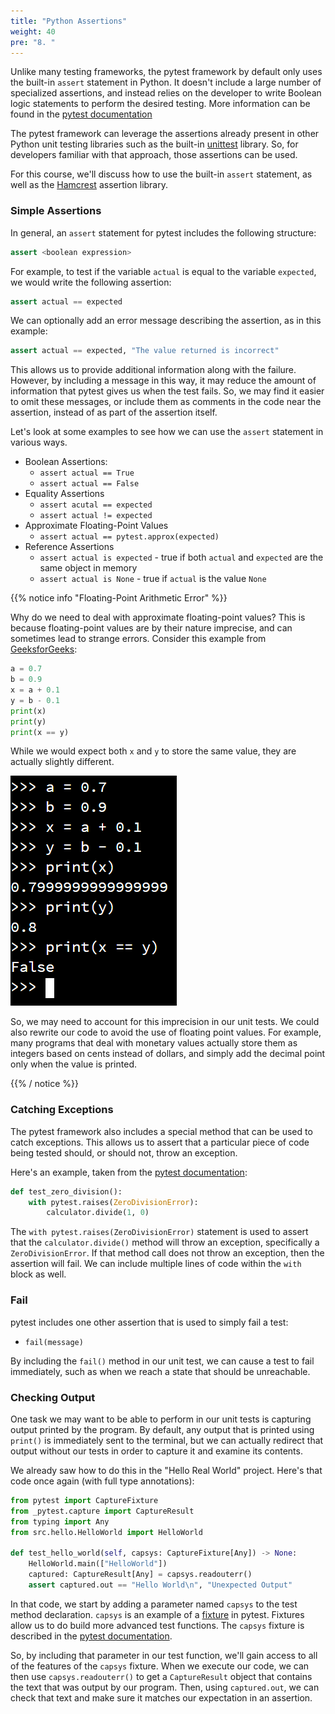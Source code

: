 ```yaml
---
title: "Python Assertions"
weight: 40
pre: "8. "
---
```

Unlike many testing frameworks, the pytest framework by default only uses the built-in `assert` statement in Python. It doesn't include a large number of specialized assertions, and instead relies on the developer to write Boolean logic statements to perform the desired testing. More information can be found in the [pytest documentation](https://docs.pytest.org/en/stable/assert.html)

The pytest framework can leverage the assertions already present in other Python unit testing libraries such as the built-in [unittest](https://docs.python.org/3/library/unittest.html) library. So, for developers familiar with that approach, those assertions can be used. 

For this course, we'll discuss how to use the built-in `assert` statement, as well as the [Hamcrest](https://pyhamcrest.readthedocs.io/en/release-1.8/) assertion library. 

### Simple Assertions

In general, an `assert` statement for pytest includes the following structure:

```python
assert <boolean expression>
```

For example, to test if the variable `actual` is equal to the variable `expected`, we would write the following assertion:

```python
assert actual == expected
```

We can optionally add an error message describing the assertion, as in this example:

```python
assert actual == expected, "The value returned is incorrect"
```

This allows us to provide additional information along with the failure. However, by including a message in this way, it may reduce the amount of information that pytest gives us when the test fails. So, we may find it easier to omit these messages, or include them as comments in the code near the assertion, instead of as part of the assertion itself. 

Let's look at some examples to see how we can use the `assert` statement in various ways.

* Boolean Assertions:
   * `assert actual == True`
   * `assert actual == False`
* Equality Assertions
   * `assert acutal == expected`
   * `assert actual != expected`
* Approximate Floating-Point Values
   * `assert actual == pytest.approx(expected)`
* Reference Assertions
   * `assert actual is expected` - true if both `actual` and `expected` are the same object in memory
   * `assert actual is None` - true if `actual` is the value `None`

{{% notice info "Floating-Point Arithmetic Error" %}}

Why do we need to deal with approximate floating-point values? This is because floating-point values are by their nature imprecise, and can sometimes lead to strange errors. Consider this example from [GeeksforGeeks](https://www.geeksforgeeks.org/rounding-off-errors-java/):

```python
a = 0.7
b = 0.9
x = a + 0.1
y = b - 0.1
print(x)
print(y)
print(x == y)
```

While we would expect both `x` and `y` to store the same value, they are actually slightly different.

![Python Floating Point Error](/images/4/pythonerror.png)

So, we may need to account for this imprecision in our unit tests. We could also rewrite our code to avoid the use of floating point values. For example, many programs that deal with monetary values actually store them as integers based on cents instead of dollars, and simply add the decimal point only when the value is printed. 

{{% / notice %}}


### Catching Exceptions

The pytest framework also includes a special method that can be used to catch exceptions. This allows us to assert that a particular piece of code being tested should, or should not, throw an exception.

Here's an example, taken from the [pytest documentation](https://docs.pytest.org/en/stable/assert.html):

```python
def test_zero_division():
    with pytest.raises(ZeroDivisionError):
        calculator.divide(1, 0)
```

The `with pytest.raises(ZeroDivisionError)` statement is used to assert that the `calculator.divide()` method will throw an exception, specifically a `ZeroDivisionError`. If that method call does not throw an exception, then the assertion will fail. We can include multiple lines of code within the `with` block as well. 

### Fail

pytest includes one other assertion that is used to simply fail a test:

* `fail(message)`

By including the `fail()` method in our unit test, we can cause a test to fail immediately, such as when we reach a state that should be unreachable. 

### Checking Output

One task we may want to be able to perform in our unit tests is capturing output printed by the program. By default, any output that is printed using `print()` is immediately sent to the terminal, but we can actually redirect that output without our tests in order to capture it and examine its contents. 

We already saw how to do this in the "Hello Real World" project. Here's that code once again (with full type annotations):

```python
from pytest import CaptureFixture
from _pytest.capture import CaptureResult
from typing import Any
from src.hello.HelloWorld import HelloWorld

def test_hello_world(self, capsys: CaptureFixture[Any]) -> None:
    HelloWorld.main(["HelloWorld"])
    captured: CaptureResult[Any] = capsys.readouterr()
    assert captured.out == "Hello World\n", "Unexpected Output"
```

In that code, we start by adding a parameter named `capsys` to the test method declaration. `capsys` is an example of a [fixture](https://docs.pytest.org/en/stable/fixture.html) in pytest. Fixtures allow us to do build more advanced test functions. The `capsys` fixture is described in the [pytest documentation](https://docs.pytest.org/en/stable/capture.html). 

So, by including that parameter in our test function, we'll gain access to all of the features of the `capsys` fixture. When we execute our code, we can then use `capsys.readouterr()` to get a `CaptureResult` object that contains the text that was output by our program. Then, using `captured.out`, we can check that text and make sure it matches our expectation in an assertion.  
